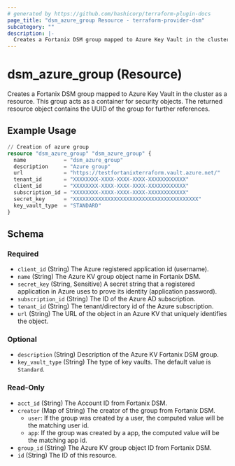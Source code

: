 ```yaml
---
# generated by https://github.com/hashicorp/terraform-plugin-docs
page_title: "dsm_azure_group Resource - terraform-provider-dsm"
subcategory: ""
description: |-
  Creates a Fortanix DSM group mapped to Azure Key Vault in the cluster as a resource. This group acts as a container for security objects. The returned resource object contains the UUID of the group for further references.
---
```


# dsm_azure_group (Resource)

Creates a Fortanix DSM group mapped to Azure Key Vault in the cluster as a resource. This group acts as a container for security objects. The returned resource object contains the UUID of the group for further references.

## Example Usage

```terraform
// Creation of azure group
resource "dsm_azure_group" "dsm_azure_group" {
  name            = "dsm_azure_group"
  description     = "Azure group"
  url             = "https://testfortanixterraform.vault.azure.net/"
  tenant_id       = "XXXXXXXX-XXXX-XXXX-XXXX-XXXXXXXXXXXX"
  client_id       = "XXXXXXXX-XXXX-XXXX-XXXX-XXXXXXXXXXXX"
  subscription_id = "XXXXXXXX-XXXX-XXXX-XXXX-XXXXXXXXXXXX"
  secret_key      = "XXXXXXXXXXXXXXXXXXXXXXXXXXXXXXXXXXXXXXXX"
  key_vault_type  = "STANDARD"
}
```

<!-- schema generated by tfplugindocs -->
## Schema

### Required

- `client_id` (String) The Azure registered application id (username).
- `name` (String) The Azure KV group object name in Fortanix DSM.
- `secret_key` (String, Sensitive) A secret string that a registered application in Azure uses to prove its identity (application password).
- `subscription_id` (String) The ID of the Azure AD subscription.
- `tenant_id` (String) The tenant/directory id of the Azure subscription.
- `url` (String) The URL of the object in an Azure KV that uniquely identifies the object.

### Optional

- `description` (String) Description of the Azure KV Fortanix DSM group.
- `key_vault_type` (String) The type of key vaults. The default value is `Standard`.

### Read-Only

- `acct_id` (String) The Account ID from Fortanix DSM.
- `creator` (Map of String) The creator of the group from Fortanix DSM.
   * `user`: If the group was created by a user, the computed value will be the matching user id.
   * `app`: If the group was created by a app, the computed value will be the matching app id.
- `group_id` (String) The Azure KV group object ID from Fortanix DSM.
- `id` (String) The ID of this resource.
